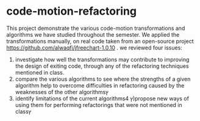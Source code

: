 # code-motion-refactoring
This project demonstrate the various code-motion transformations and algorithms we have studied throughout the semester.
We applied the transformations manually, on real code taken from an open-source project https://github.com/alwaqfi/jfreechart-1.0.10 .
we reviewed four issues: 
1) investigate how well the transformations may contribute to improving the design of exiting code, through any of the refactoring techniques mentioned in class.
2) compare the various algorithms to see where the strengths of a given algorithm help to overcome difficulties in refactoring caused by the weaknesses of the other algorithmsץ
3) identify limitations of the current algorithmsץ
4)propose new ways of using them for performing refactorings that were not mentioned in classץ


